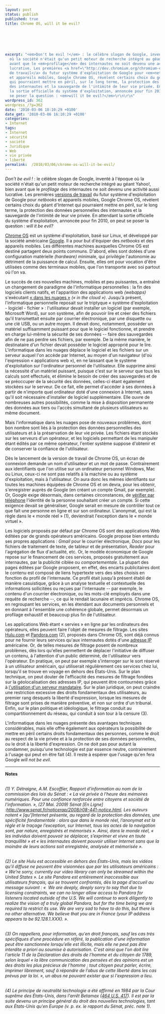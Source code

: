```yaml
---
layout: post
status: publish
published: true
title: Chrome OS, will it be evil?

  
  



excerpt: "<em>Don't be evil !</em> : le célèbre slogan de Google, inventé à l'époque
  où la société n'était qu'un petit moteur de recherche intégré au géant Yahoo!, bien
  avant que le <em>profilage</em> des internautes ne soit devenu une activité aussi
  lucrative. Les premières <a href=\"http://dev.chromium.org/chromium-os\">versions
  de travail</a> du futur système d'exploitation de Google pour <em>netbooks</em>
  et appareils mobiles, Google Chrome OS, révèlent certains choix du géant d'Internet
  qui pourraient mettre en péril, sur le long terme, la protection des données personnelles
  des internautes et la sauvegarde de l'intimité de leur vie privée. En attendant
  la sortie officielle du système d'exploitation, annoncée pour fin 2010, on peut
  se poser la question : <em>will it be evil?</em>\r\n\r\n"
wordpress_id: 362
wordpress_/?p=362
date: '2010-03-06 18:10:29 +0100'
date_gmt: '2010-03-06 16:10:29 +0100'
categories:
- Internet
tags:
- Internet
- sécurité
- société
- Juridique
- Web
- vie privée
- liberté
permalink:  /2010/03/06/chrome-os-will-it-be-evil/
---
```

<p><em>Don't be evil !</em> : le célèbre slogan de Google, inventé à l'époque où la société n'était qu'un petit moteur de recherche intégré au géant Yahoo!, bien avant que le <em>profilage</em> des internautes ne soit devenu une activité aussi lucrative. Les premières <a href="http://dev.chromium.org/chromium-os">versions de travail</a> du futur système d'exploitation de Google pour <em>netbooks</em> et appareils mobiles, Google Chrome OS, révèlent certains choix du géant d'Internet qui pourraient mettre en péril, sur le long terme, la protection des données personnelles des internautes et la sauvegarde de l'intimité de leur vie privée. En attendant la sortie officielle du système d'exploitation, annoncée pour fin 2010, on peut se poser la question : <em>will it be evil?</em></p>
<p><a id="more"></a><a id="more-362"></a></p>
<p><a href="http://fr.wikipedia.org/wiki/Google_Chrome_OS">Chrome OS</a> est un système d'exploitation, basé sur Linux, et développé par la société américaine <a href="http://fr.wikipedia.org/wiki/Google">Google</a>. Il a pour but d'équiper des <em>netbooks</em> et des appareils mobiles. Les différentes machines auxquelles Chrome OS est destiné partagent deux points communs. D'abord, elles sont dotées d'une configuration matérielle <em>(hardware)</em> minimale, qui privilégie l'autonomie au détriment de la puissance de calcul. Ensuite, elles ont pour vocation d'être utilisées comme des terminaux mobiles, que l'on transporte avec soi partout où l'on va.</p>
<p>Le succès de ces nouvelles machines, mobiles et peu puissantes, a entraîné un changement de paradigme de l'informatique personnelles : la fin des logiciels clients natifs, et l'apparition des  applications web <em>(webapps)</em> s'exécutant <a href="http://fr.wikipedia.org/wiki/Informatique_dans_les_nuages">« dans les nuages »</a> <em>(« in the cloud »)</em>. Jusqu'à présent, l'informatique personnelle reposait sur le triptyque « système d'exploitation - logiciel - fichier » : l'utilisateur devait installer un logiciel (par exemple, Microsoft Word), sur son système, afin de pouvoir lire et créer des fichiers qu'il transmettait ensuite par courrier électronique, par une disquette ou une clé USB, ou un autre moyen. Il devait donc, notamment, posséder un matériel suffisamment puissant pour que le logiciel fonctionne, et prendre en charge lui-même la sécurité de ses données -- faire des sauvegardes afin de ne pas perdre ses fichiers, par exemple. De la même manière, le destinataire d'un fichier devait posséder le logiciel approprié pour le lire. L'informatique dans les nuages déplace le logiciel et les fichiers sur un serveur auquel l'on accède par Internet, au moyen d'un navigateur (d'où l'expression « applications web »), en ne laissant que le système d'exploitation sur l'ordinateur personnel de l'utilisateur. Elle supprime ainsi la nécessité d'un matériel puissant, puisque c'est sur le serveur que tous les calculs sont effectués, et élimine le besoin de créer des sauvegardes et de se préoccuper de la sécurité des données, celles-ci étant également stockées sur le serveur. De ce fait, elle permet d'accéder à ses données à partir de n'importe quel ordinateur doté d'une connexion à Internet, sans qu'il soit nécessaire d'installer de logiciel supplémentaire. Elle ouvre de nombreuses autres possibilités, comme la mise à disposition permanente des données aux tiers ou l'accès simultané de plusieurs utilisateurs au même document.</p>
<p>Mais l'informatique dans les nuages pose de nouveaux problèmes, dont bon nombre sont liés à la protection des données personnelles des utilisateurs et à la préservation de leur vie privée. Les fichiers étant stockés sur les serveurs d'un opérateur, et les logiciels permettant de les manipuler étant édités par ce même opérateur, l'entier système suppose d'obtenir et de conserver la confiance de l'utilisateur.</p>
<p>Dès le lancement de la version de travail de Chrome OS, un écran de connexion demande un nom d'utilisateur et un mot de passe. Contrairement aux identifiants que l'on utilise sur un ordinateur personnel Windows, Mac ou Linux, ceux-ci ne sont pas relatifs à la machine ou au système d'exploitation, mais à l'utilisateur. On aura donc les mêmes identifiants sur toutes les machines équipées de Chrome OS et on devra, pour les obtenir, s'enregistrer auprès de Google (en créant un compte Gmail, par exemple). Or, Google exige désormais, dans certaines circonstances, de <a href="http://mail.google.com/support/bin/answer.py?hl=fr&answer=114129">vérifier par téléphone</a> l'identité de la personne souhaitant créer un compte. Si cette exigence devait se généraliser, Google serait en mesure de contrôler tout ce que fait une personne en ligne et sur son ordinateur. L'anonymat, qui est la règle dans le « monde réel » (1), deviendrait l'exception dans le « monde virtuel ».</p>
<p>Les logiciels proposés par défaut par Chrome OS sont des applications Web éditées par de grands opérateurs américains. Google propose bien entendu ses propres applications : <em>Gmail</em> pour le courrier électronique, <em>Docs</em> pour les fichiers de traitement de texte, de tableur et de présentation, <em>Reader</em> pour l'agrégation de flux d'actualité, etc. Or, le modèle économique de Google repose sur le financement de ces services, proposés gratuitement aux internautes, par la publicité ciblée ou <em>comportementale</em>. La plupart des pages éditées par Google proposent, en effet, des encarts publicitaires dont le contenu est composé de liens hypertexte vers des sites choisis en fonction du profil de l'internaute. Ce profil était jusqu'à présent établi de manière casuistique, grâce à un analyse textuelle et contextuelle des informations sollicitées ou reçues par l'internaute -- par exemple, le contenu d'un courrier électronique, ou les mots-clé employés dans une requête de recherche --, ce qui le rendait lacunaire et imprécis. Chrome OS, en regroupant les services, en les étendant aux documents personnels et en donnant à l'ensemble une cohérence globale, permet désormais un profilage exhaustif et beaucoup plus fin de l'utilisateur.</p>
<p>Les applications Web étant « servies » en ligne par les ordinateurs des opérateurs, elles peuvent faire l'objet de mesures de filtrage. Les sites <a href="http://www.hulu.com/">Hulu.com</a> et <a href="http://www.pandora.com/">Pandora.com</a> (2), proposés dans Chrome OS, sont déjà connus pour ne fournir leurs services qu'aux internautes dotés d'une <a href="http://fr.wikipedia.org/wiki/Adresse_IP">adresse IP</a> américaine. Or, de telles mesures de filtrage posent de nombreux problèmes, dès lors qu'elles permettent de déplacer l'initiative de diffuser un contenu, à l'attention d'un public déterminé, de l'utilisateur vers l'opérateur. En pratique, on peut par exemple s'interroger sur le sort réservé à un utilisateur américain, qui utiliserait régulièrement ces services chez lui, lorsqu'il se trouve en voyage en dehors des États-Unis. Sur le plan technique, on peut douter de l'efficacité des mesures de filtrage fondées sur la géolocalisation des adresses IP, qui peuvent être contournées grâce à <a href="http://www.valhalla.fr/2010/03/04/informatique-personnelle-et-securite/#433">l'utilisation d'un serveur mandataire</a>. Sur le plan juridique, on peut craindre une restriction excessive des droits fondamentaux des utilisateurs, au premier rang desquels la liberté d'expression, lorsque les mesures de filtrage sont prises de manière préventive, et non sur ordre d'un tribunal. Enfin, sur le plan politique et idéologique, le filtrage conduit au compartitionnement du réseau, qui conduit à son tour à la censure (3).</p>
<p>L'informatique dans les nuages présente des avantages techniques considérables, mais elle offre également aux opérateurs la possibilité de mettre en péril certains droits fondamentaux des personnes, comme le droit au respect de la vie privée et à la protection de ses données personnelles, ou le droit à la liberté d'expression. On ne doit pas pour autant la condamner, puisqu'une technologie est par essence neutre, contrairement à l'usage qui peut en être fait (4). Il reste à espérer que l'usage qu'en fera Google <em>will not be evil</em>.</p>
<hr />
<p><strong>Notes</strong></p>
<p><cite><br />
(1) Y. Détraigne, A.M. Escoffier, Rapport d’information au nom de la commission des lois du Sénat : « La vie privée à l’heure des mémoires numériques. Pour une confiance renforcée entre citoyens et société de l’information. », (27 Mai. 2009) Sénat [En Ligne] :<a href="http://www.senat.fr/noticerap/2008/r08-441-notice.html">http://www.senat.fr/noticerap/2008/r08-441-notice.html</a>. Les auteurs notent « [qu']Internet pre&#769;sente, au regard de la protection des donne&#769;es, une spe&#769;cificite&#769; fondamentale : alors que dans le monde re&#769;el, l’anonymat est la re&#768;gle et le trac&#807;age l’exception, sur Internet, tous les actes de la navigation sont, par nature, enregistre&#769;s et me&#769;morise&#769;s ». Ainsi, dans le monde réel, « les individus doivent pouvoir se déplacer, s’exprimer et vivre en toute tranquillité » et « les internautes doivent pouvoir utiliser Internet sans que la moindre de leurs actions soit enregistrée, analysée et mémorisée ».<br />
</cite></p>
<p><cite><br />
(2) Le site Hulu est accessible en dehors des États-Unis, mais les vidéos qu'il diffuse ne peuvent être visionnées que par les utilisateurs américains : « We're sorry, currently our video library can only be streamed within the United States ». Le site Pandora est entièrement inaccessible aux utilisateurs français, qui se trouvent confrontés, dès la page d'accueil au message suivant : «  We are deeply, deeply sorry to say that due to licensing constraints, we can no longer allow access to Pandora for listeners located outside of the U.S. We will continue to work diligently to realize the vision of a truly global Pandora, but for the time being we are required to restrict its use. We are very sad to have to do this, but there is no other alternative. We believe that you are in France (your IP address appears to be 92.128.1.XXX). ».<br />
</cite></p>
<p><cite><br />
(3) On rappellera, pour information, qu'en droit français, sauf les cas très spécifiques d'une procédure en référé, la publication d'une information peut être sanctionnée lorsqu'elle est illicite, mais elle ne peut pas être interdite <em>a priori</em> ou soumise à autorisation. C'est ainsi que l'on doit lire l'article 11 de la Déclaration des droits de l'homme et du citoyen de 1789, selon lequel « la libre communication des pensées et des opinions est un des droits les plus précieux de l’homme ; tout citoyen peut parler, écrire, imprimer librement, sauf à répondre de l’abus de cette liberté dans les cas prévus par la loi. », un <em>abus</em> ne pouvant exister que si l'expression a lieu.<br />
</cite></p>
<p><cite><br />
(4) Le principe de neutralité technologie a été affirmé en 1984 par la Cour suprême des États-Unis, dans l'arrêt Betamax (<a href="http://laws.findlaw.com/us/464/417.html">464 U.S. 417</a>). Il est par la suite devenu un principe général du droit des nouvelles technologies, tant aux États-Unis qu'en Europe (v. p. ex. le rapport du Sénat, préc. note 1).<br />
</cite></p>
